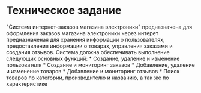 Техническое задание
===================

"Система интернет-заказов магазина электроники" предназначена для оформления заказов магазина электроники через интерет предназначеная для хранения информации о пользователях, предоставления информации о товарах, управления заказами и создания отзывов.
Система должна обеспечивать выполнение следующих основных функций: 
    * Создание, удаление и изменение пользователя
    * Создание и мониторинг заказов
    * Добавление, удаление и изменение товаров
    * Добавление и мониторинг отзывов
    * Поиск товаров по категории, производителю и названию, а так же по характеристике
